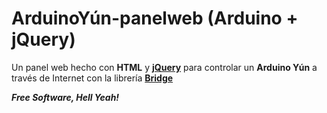 ArduinoYún-panelweb (Arduino + jQuery)
===================


Un panel web hecho con **HTML** y **[jQuery][1]** para controlar un **Arduino Yún** a través de Internet con la librería **[Bridge][2]**
 
[1]:https://jquery.com/
[2]:https://www.arduino.cc/en/Reference/YunBridgeLibrary/

***Free Software, Hell Yeah!***

